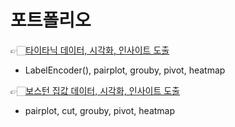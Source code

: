 # 포트폴리오

👉🏻[타이타닉 데이터, 시각화, 인사이트 도출](https://github.com/aksl007/ai_source/blob/main/01_01_visualization_titanic.ipynb)
 - LabelEncoder(), pairplot, grouby, pivot, heatmap






👉🏻[보스턴 집값 데이터, 시각화, 인사이트 도출](https://github.com/aksl007/ai_source/blob/main/01_02_visualization_boston.ipynb)
 - pairplot, cut, grouby, pivot, heatmap
